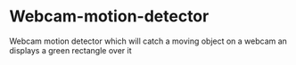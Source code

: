 # Webcam-motion-detector
Webcam motion detector which will catch a moving object on a webcam an displays a green rectangle over it 
